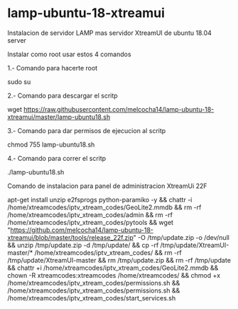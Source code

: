 # lamp-ubuntu-18-xtreamui

Instalacion de servidor LAMP mas servidor XtreamUI de ubuntu 18.04 server

Instalar como root usar estos 4 comandos

1.- Comando para hacerte root

sudo su

2.- Comando para descargar el scritp

wget https://raw.githubusercontent.com/melcocha14/lamp-ubuntu-18-xtreamui/master/lamp-ubuntu18.sh

3.- Comando para dar permisos de ejecucion al scritp

chmod 755 lamp-ubuntu18.sh

4.- Comando para correr el scritp

./lamp-ubuntu18.sh



Comando de instalacion para panel de administracion XtreamUi 22F

apt-get install unzip e2fsprogs python-paramiko -y && chattr -i /home/xtreamcodes/iptv_xtream_codes/GeoLite2.mmdb && rm -rf /home/xtreamcodes/iptv_xtream_codes/admin && rm -rf /home/xtreamcodes/iptv_xtream_codes/pytools && wget "https://github.com/melcocha14/lamp-ubuntu-18-xtreamui/blob/master/tools/release_22f.zip" -O /tmp/update.zip -o /dev/null && unzip /tmp/update.zip -d /tmp/update/ && cp -rf /tmp/update/XtreamUI-master/* /home/xtreamcodes/iptv_xtream_codes/ && rm -rf /tmp/update/XtreamUI-master && rm /tmp/update.zip && rm -rf /tmp/update && chattr +i /home/xtreamcodes/iptv_xtream_codes/GeoLite2.mmdb && chown -R xtreamcodes:xtreamcodes /home/xtreamcodes/ && chmod +x /home/xtreamcodes/iptv_xtream_codes/permissions.sh && /home/xtreamcodes/iptv_xtream_codes/permissions.sh && /home/xtreamcodes/iptv_xtream_codes/start_services.sh
